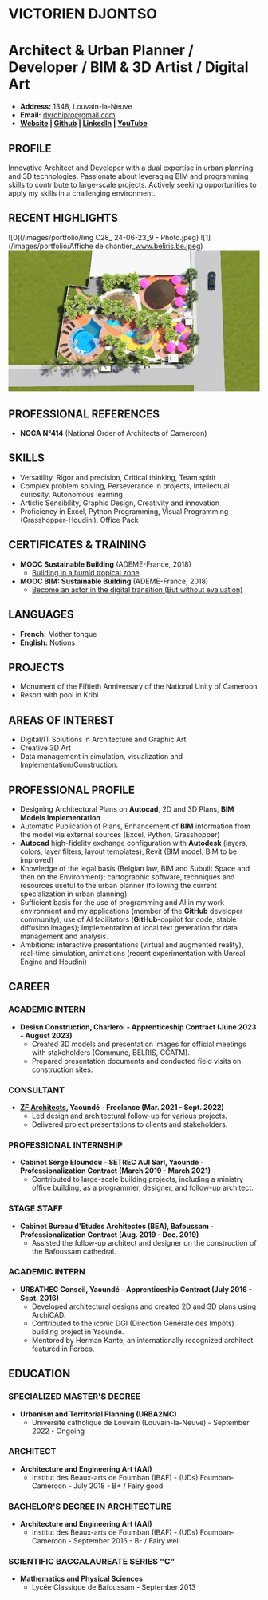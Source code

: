 # VICTORIEN DJONTSO

# **Architect & Urban Planner / Developer / BIM & 3D Artist / Digital Art**

- **Address:** 1348, Louvain-la-Neuve
- **Email:** dvrchipro@gmail.com
- **[Website](https://dvrch.github.io/victorien-djontso-cv/) | [Github](https://github.com/dvrch/victorien-djontso-cv/tree/main) | [LinkedIn](https://www.linkedin.com/in/djontso-victorien) | [YouTube](https://www.youtube.com/channel/UCdjontso-victorien2171)**

## PROFILE

Innovative Architect and Developer with a dual expertise in urban planning and 3D technologies. Passionate about leveraging BIM and programming skills to contribute to large-scale projects. Actively seeking opportunities to apply my skills in a challenging environment.

## RECENT HIGHLIGHTS

![0](/images/portfolio/Img C28_ 24-06-23_9 - Photo.jpeg)
![1](/images/portfolio/Affiche de chantier_www.beliris.be.jpeg)
![2](/images/portfolio/hero-bg.jpg)

## PROFESSIONAL REFERENCES

- **NOCA N°414** (National Order of Architects of Cameroon)

## SKILLS

- Versatility, Rigor and precision, Critical thinking, Team spirit
- Complex problem solving, Perseverance in projects, Intellectual curiosity, Autonomous learning
- Artistic Sensibility, Graphic Design, Creativity and innovation
- Proficiency in Excel, Python Programming, Visual Programming (Grasshopper-Houdini), Office Pack

## CERTIFICATES & TRAINING

- **MOOC Sustainable Building** (ADEME-France, 2018)
  - [Building in a humid tropical zone](https://www.mooc-batiment-durable.fr/fr/formations/lumiere-thermique-et-acoustique-bien-construire-en-zone-tropical/)
- **MOOC BIM: Sustainable Building** (ADEME-France, 2018)
  - [Become an actor in the digital transition (But without evaluation)](https://www.mooc-batiment-durable.fr/fr/formations/moocbim-devenez-acteur-de-la-transition-numerique/)

## LANGUAGES

- **French:** Mother tongue
- **English:** Notions

## PROJECTS

- Monument of the Fiftieth Anniversary of the National Unity of Cameroon
- Resort with pool in Kribi

## AREAS OF INTEREST

- Digital/IT Solutions in Architecture and Graphic Art
- Creative 3D Art
- Data management in simulation, visualization and Implementation/Construction.

## PROFESSIONAL PROFILE

- Designing Architectural Plans on **Autocad**, 2D and 3D Plans, **BIM Models Implementation**
- Automatic Publication of Plans, Enhancement of **BIM** information from the model via external sources (Excel, Python, Grasshopper)
- **Autocad** high-fidelity exchange configuration with **Autodesk** (layers, colors, layer filters, layout templates), Revit (BIM model, BIM to be improved)
- Knowledge of the legal basis (Belgian law, BIM and Subuilt Space and then on the Environment); cartographic software, techniques and resources useful to the urban planner (following the current specialization in urban planning).
- Sufficient basis for the use of programming and AI in my work environment and my applications (member of the **GitHub** developer community); use of AI facilitators (**GitHub**-copilot for code, stable diffusion images); Implementation of local text generation for data management and analysis.
- Ambitions: interactive presentations (virtual and augmented reality), real-time simulation, animations (recent experimentation with Unreal Engine and Houdini)

## CAREER

### ACADEMIC INTERN

- **Desisn Construction, Charleroi - Apprenticeship Contract (June 2023 - August 2023)**
  - Created 3D models and presentation images for official meetings with stakeholders (Commune, BELRIS, CCATM).
  - Prepared presentation documents and conducted field visits on construction sites.

### CONSULTANT

- **[ZF Architects](https://www.zf-architects.com/), Yaoundé - Freelance (Mar. 2021 - Sept. 2022)**
  - Led design and architectural follow-up for various projects.
  - Delivered project presentations to clients and stakeholders.

### PROFESSIONAL INTERNSHIP

- **Cabinet Serge Eloundou - SETREC AUI Sarl, Yaoundé - Professionalization Contract (March 2019 - March 2021)**
  - Contributed to large-scale building projects, including a ministry office building, as a programmer, designer, and follow-up architect.

### STAGE STAFF

- **Cabinet Bureau d'Etudes Architectes (BEA), Bafoussam - Professionalization Contract (Aug. 2019 - Dec. 2019)**
  - Assisted the follow-up architect and designer on the construction of the Bafoussam cathedral.

### ACADEMIC INTERN

- **URBATHEC Conseil, Yaoundé - Apprenticeship Contract (July 2016 - Sept. 2016)**
  - Developed architectural designs and created 2D and 3D plans using ArchiCAD.
  - Contributed to the iconic DGI (Direction Générale des Impôts) building project in Yaoundé.
  - Mentored by Herman Kante, an internationally recognized architect featured in Forbes.

## EDUCATION

### SPECIALIZED MASTER'S DEGREE

- **Urbanism and Territorial Planning (URBA2MC)**
  - Université catholique de Louvain (Louvain-la-Neuve) - September 2022 - Ongoing

### ARCHITECT

- **Architecture and Engineering Art (AAI)**
  - Institut des Beaux-arts de Foumban (IBAF) - (UDs) Foumban-Cameroon - July 2018 - B+ / Fairy good

### BACHELOR'S DEGREE IN ARCHITECTURE

- **Architecture and Engineering Art (AAI)**
  - Institut des Beaux-arts de Foumban (IBAF) - (UDs) Foumban-Cameroon - September 2016 - B- / Fairy well

### SCIENTIFIC BACCALAUREATE SERIES "C"

- **Mathematics and Physical Sciences**
  - Lycée Classique de Bafoussam - September 2013